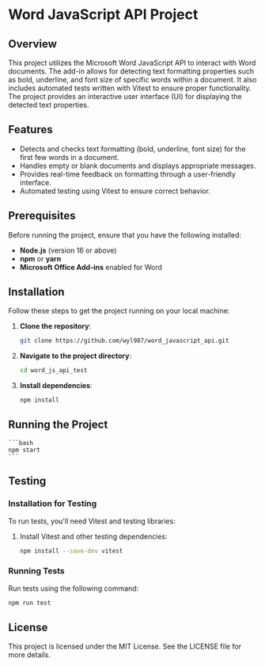 # Word JavaScript API Project

## Overview

This project utilizes the Microsoft Word JavaScript API to interact with Word documents. The add-in allows for detecting text formatting properties such as bold, underline, and font size of specific words within a document. It also includes automated tests written with Vitest to ensure proper functionality. The project provides an interactive user interface (UI) for displaying the detected text properties.

## Features

- Detects and checks text formatting (bold, underline, font size) for the first few words in a document.
- Handles empty or blank documents and displays appropriate messages.
- Provides real-time feedback on formatting through a user-friendly interface.
- Automated testing using Vitest to ensure correct behavior.

## Prerequisites

Before running the project, ensure that you have the following installed:

- **Node.js** (version 16 or above)
- **npm** or **yarn**
- **Microsoft Office Add-ins** enabled for Word

## Installation

Follow these steps to get the project running on your local machine:

1. **Clone the repository**:
    ```bash
    git clone https://github.com/wyl987/word_javascript_api.git
    ```

2. **Navigate to the project directory**:
    ```bash
    cd word_js_api_test
    ```

3. **Install dependencies**:
    ```bash
    npm install
    ```

## Running the Project

    ```bash
    npm start
    ```

## Testing

### Installation for Testing

To run tests, you'll need Vitest and testing libraries:

1. Install Vitest and other testing dependencies:
    ```bash
    npm install --save-dev vitest
    ```

### Running Tests

Run tests using the following command:

```bash
npm run test
```

## License
This project is licensed under the MIT License. See the LICENSE file for more details.
